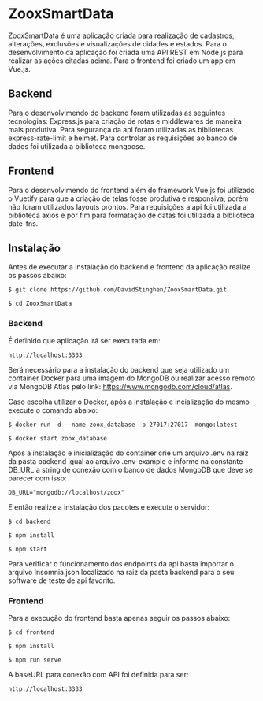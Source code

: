 # ZooxSmartData

ZooxSmartData é uma aplicação criada para realização de cadastros, alterações, exclusões e visualizações de cidades e estados. Para o desenvolvimento da aplicação foi criada uma API REST em Node.js para realizar as ações citadas acima. Para o frontend foi criado um app em Vue.js.

## Backend

Para o desenvolvimendo do backend foram utilizadas as seguintes tecnologias: Express.js para criação de rotas e middlewares de maneira mais produtiva. Para segurança da api foram utilizadas as bibliotecas express-rate-limit e helmet. Para controlar as requisições ao banco de dados foi utilizada a biblioteca mongoose.

## Frontend

Para o desenvolvimendo do frontend além do framework Vue.js foi utilizado o Vuetify para que a criação de telas fosse produtiva e responsiva, porém não foram utilizados layouts prontos. Para requisições a api foi utilizada a biblioteca axios e por fim para formatação de datas foi utilizada a biblioteca date-fns.

## Instalação

Antes de executar a instalação do backend e frontend da aplicação realize os passos abaixo:
```
$ git clone https://github.com/DavidStinghen/ZooxSmartData.git

$ cd ZooxSmartData
```

### Backend

É definido que aplicação irá ser executada em:
```
http://localhost:3333
```

Será necessário para a instalação do backend que seja utilizado um container Docker para uma imagem do MongoDB ou realizar acesso remoto via MongoDB Atlas pelo link: https://www.mongodb.com/cloud/atlas.

Caso escolha utilizar o Docker, após a instalação e incialização do mesmo execute o comando abaixo:
```
$ docker run -d --name zoox_database -p 27017:27017  mongo:latest

$ docker start zoox_database
```

Após a instalação e inicialização do container crie um arquivo .env na raiz da pasta backend igual ao arquivo .env-example e informe na constante DB_URL a string de conexão com o banco de dados MongoDB que deve se parecer com isso: 
```
DB_URL="mongodb://localhost/zoox"
```

E então realize a instalação dos pacotes e execute o servidor:
```
$ cd backend

$ npm install

$ npm start
```

Para verificar o funcionamento dos endpoints da api basta importar o arquivo Insomnia.json localizado na raiz da pasta backend para o seu software de teste de api favorito.

### Frontend

Para a execução do frontend basta apenas seguir os passos abaixo:
```
$ cd frontend

$ npm install

$ npm run serve
```

A baseURL para conexão com API foi definida para ser:
```
http://localhost:3333
```
